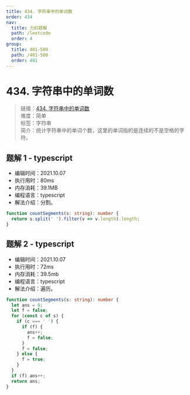 ```yaml
---
title: 434. 字符串中的单词数
order: 434
nav:
  title: 力扣题解
  path: /leetcode
  order: 4
group:
  title: 401-500
  path: /401-500
  order: 401
---
```


# 434. 字符串中的单词数

> 链接：[434. 字符串中的单词数](https://leetcode-cn.com/problems/number-of-segments-in-a-string/)  
> 难度：简单  
> 标签：字符串  
> 简介：统计字符串中的单词个数，这里的单词指的是连续的不是空格的字符。

## 题解 1 - typescript

- 编辑时间：2021.10.07
- 执行用时：80ms
- 内存消耗：39.1MB
- 编程语言：typescript
- 解法介绍：分割。

```typescript
function countSegments(s: string): number {
  return s.split(' ').filter(v => v.length).length;
}
```

## 题解 2 - typescript

- 编辑时间：2021.10.07
- 执行用时：72ms
- 内存消耗：39.5mb
- 编程语言：typescript
- 解法介绍：遍历。

```typescript
function countSegments(s: string): number {
  let ans = 0;
  let f = false;
  for (const c of s) {
    if (c === ' ') {
      if (f) {
        ans++;
        f = false;
      }
      f = false;
    } else {
      f = true;
    }
  }
  if (f) ans++;
  return ans;
}
```
